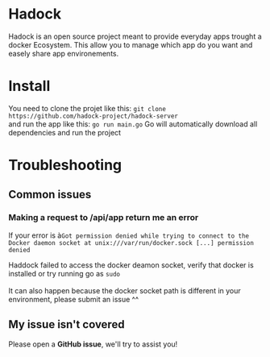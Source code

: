 # Hadock
Hadock is an open source project meant to provide everyday apps trought a docker Ecosystem. This allow you to manage which app do you want and easely share app environements.

# Install
You need to clone the projet like this:
`git clone https://github.com/hadock-project/hadock-server`<br/>
and run the app like this: `go run main.go`
Go will automatically download all dependencies and run the project

# Troubleshooting
## Common issues
### Making a request to /api/app return me an error
If your error is à`Got permission denied while trying to connect to the Docker daemon socket at unix:///var/run/docker.sock [...] permission denied`

Haddock failed to access the docker deamon socket, verify that docker is installed or try running go as `sudo` <br/><br/>
It can also happen because the docker socket path is different in your environment, please submit an issue ^^

## My issue isn't covered
Please open a **GitHub issue**, we'll try to assist you!